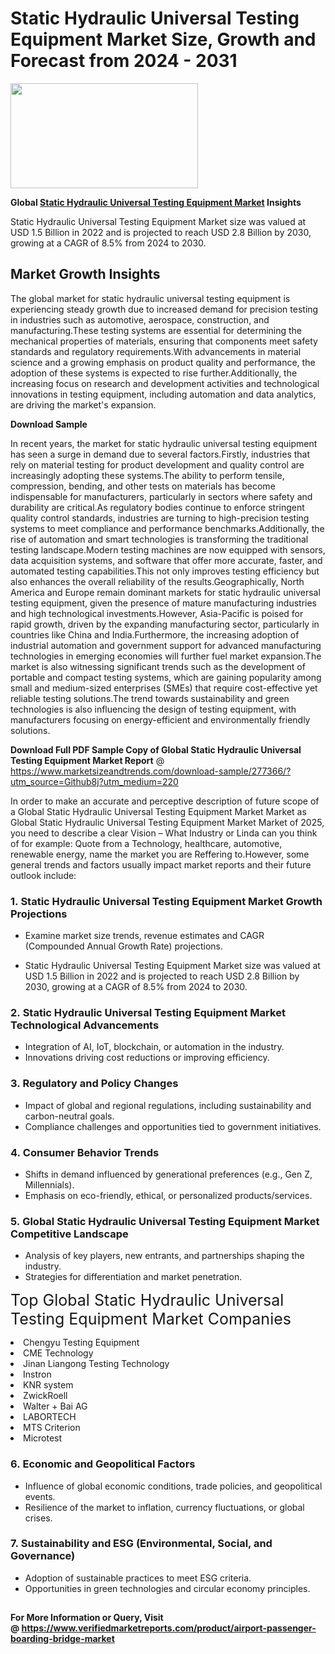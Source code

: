 <H1>Static Hydraulic Universal Testing Equipment Market Size, Growth and Forecast from 2024 - 2031</H1><img class="aligncenter size-medium wp-image-584254" src="https://thirdeyenews.in/wp-content/uploads/2024/09/Global-Market-Research-300x168.jpeg" alt="" width="300" height="168" /><p><strong>Global&nbsp;<a href="https://www.marketsizeandtrends.com/download-sample/277366/?utm_source=Github8j?utm_medium=220">Static Hydraulic Universal Testing Equipment Market</a> Insights</strong></p><p>Static Hydraulic Universal Testing Equipment Market size was valued at USD 1.5 Billion in 2022 and is projected to reach USD 2.8 Billion by 2030, growing at a CAGR of 8.5% from 2024 to 2030.</p><p><h2>Market Growth Insights</h2> <p>The global market for static hydraulic universal testing equipment is experiencing steady growth due to increased demand for precision testing in industries such as automotive, aerospace, construction, and manufacturing.These testing systems are essential for determining the mechanical properties of materials, ensuring that components meet safety standards and regulatory requirements.With advancements in material science and a growing emphasis on product quality and performance, the adoption of these systems is expected to rise further.Additionally, the increasing focus on research and development activities and technological innovations in testing equipment, including automation and data analytics, are driving the market's expansion.</p> <p><strong>Download Sample</strong></p> <p>In recent years, the market for static hydraulic universal testing equipment has seen a surge in demand due to several factors.Firstly, industries that rely on material testing for product development and quality control are increasingly adopting these systems.The ability to perform tensile, compression, bending, and other tests on materials has become indispensable for manufacturers, particularly in sectors where safety and durability are critical.As regulatory bodies continue to enforce stringent quality control standards, industries are turning to high-precision testing systems to meet compliance and performance benchmarks.Additionally, the rise of automation and smart technologies is transforming the traditional testing landscape.Modern testing machines are now equipped with sensors, data acquisition systems, and software that offer more accurate, faster, and automated testing capabilities.This not only improves testing efficiency but also enhances the overall reliability of the results.Geographically, North America and Europe remain dominant markets for static hydraulic universal testing equipment, given the presence of mature manufacturing industries and high technological investments.However, Asia-Pacific is poised for rapid growth, driven by the expanding manufacturing sector, particularly in countries like China and India.Furthermore, the increasing adoption of industrial automation and government support for advanced manufacturing technologies in emerging economies will further fuel market expansion.The market is also witnessing significant trends such as the development of portable and compact testing systems, which are gaining popularity among small and medium-sized enterprises (SMEs) that require cost-effective yet reliable testing solutions.The trend towards sustainability and green technologies is also influencing the design of testing equipment, with manufacturers focusing on energy-efficient and environmentally friendly solutions.</p> <p><span class=""><strong>Download Full PDF Sample Copy of Global Static Hydraulic Universal Testing Equipment Market Report</strong> @ <a href="https://www.marketsizeandtrends.com/download-sample/277366/?utm_source=Github8j?utm_medium=220" target="_blank">https://www.marketsizeandtrends.com/download-sample/277366/?utm_source=Github8j?utm_medium=220</a></span></p><p>In order to make an accurate and perceptive description of future scope of a Global&nbsp;Static Hydraulic Universal Testing Equipment Market Market as Global&nbsp;Static Hydraulic Universal Testing Equipment Market Market of 2025, you need to describe a clear Vision &ndash; What Industry or Linda can you think of for example: Quote from a Technology, healthcare, automotive, renewable energy, name the market you are Reffering to.However, some general trends and factors usually impact market reports and their future outlook include:</p><h3>1.&nbsp;<strong>Static Hydraulic Universal Testing Equipment Market Growth Projections</strong></h3><ul><li>Examine market size trends, revenue estimates and CAGR (Compounded Annual Growth Rate) projections.</li><li><p>Static Hydraulic Universal Testing Equipment Market size was valued at USD 1.5 Billion in 2022 and is projected to reach USD 2.8 Billion by 2030, growing at a CAGR of 8.5% from 2024 to 2030.</p></li></ul><h3>2.&nbsp;<strong>Static Hydraulic Universal Testing Equipment Market Technological Advancements</strong></h3><ul><li>Integration of AI, IoT, blockchain, or automation in the industry.</li><li>Innovations driving cost reductions or improving efficiency.</li></ul><h3>3.&nbsp;<strong>Regulatory and Policy Changes</strong></h3><ul><li>Impact of global and regional regulations, including sustainability and carbon-neutral goals.</li><li>Compliance challenges and opportunities tied to government initiatives.</li></ul><h3>4.&nbsp;<strong>Consumer Behavior Trends</strong></h3><ul><li>Shifts in demand influenced by generational preferences (e.g., Gen Z, Millennials).</li><li>Emphasis on eco-friendly, ethical, or personalized products/services.</li></ul><h3>5.&nbsp;<strong>Global Static Hydraulic Universal Testing Equipment Market Competitive Landscape</strong></h3><ul><li>Analysis of key players, new entrants, and partnerships shaping the industry.</li><li>Strategies for differentiation and market penetration.</li></ul><p data-pm-slice="1 1 []"><span style="color: inherit; font-family: inherit; font-size: 25px;">Top Global Static Hydraulic Universal Testing Equipment Market Companies</span></p><div class="" data-test-id=""><p><li>Chengyu Testing Equipment</li><li> CME Technology</li><li> Jinan Liangong Testing Technology</li><li> Instron</li><li> KNR system</li><li> ZwickRoell</li><li> Walter + Bai AG</li><li> LABORTECH</li><li> MTS Criterion</li><li> Microtest</li></p></div><h3>6.&nbsp;<strong>Economic and Geopolitical Factors</strong></h3><ul><li>Influence of global economic conditions, trade policies, and geopolitical events.</li><li>Resilience of the market to inflation, currency fluctuations, or global crises.</li></ul><h3>7.&nbsp;<strong>Sustainability and ESG (Environmental, Social, and Governance)</strong></h3><ul><li>Adoption of sustainable practices to meet ESG criteria.</li><li>Opportunities in green technologies and circular economy principles.</li></ul><h2><strong style="font-size: 14px;">For More Information or Query, Visit @&nbsp;</strong><a style="background-color: #ffffff; font-size: 14px;" href="https://www.marketsizeandtrends.com/report/static-hydraulic-universal-testing-equipment-market/" target="_blank">https://www.verifiedmarketreports.com/product/airport-passenger-boarding-bridge-market</a></h2>